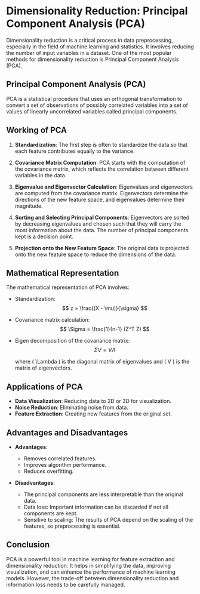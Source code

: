 # Dimensionality Reduction: Principal Component Analysis (PCA)

Dimensionality reduction is a critical process in data preprocessing, especially in the field of machine learning and statistics. It involves reducing the number of input variables in a dataset. One of the most popular methods for dimensionality reduction is Principal Component Analysis (PCA).

## Principal Component Analysis (PCA)

PCA is a statistical procedure that uses an orthogonal transformation to convert a set of observations of possibly correlated variables into a set of values of linearly uncorrelated variables called principal components.

## Working of PCA

1. **Standardization**: The first step is often to standardize the data so that each feature contributes equally to the variance.

2. **Covariance Matrix Computation**: PCA starts with the computation of the covariance matrix, which reflects the correlation between different variables in the data.

3. **Eigenvalue and Eigenvector Calculation**: Eigenvalues and eigenvectors are computed from the covariance matrix. Eigenvectors determine the directions of the new feature space, and eigenvalues determine their magnitude.

4. **Sorting and Selecting Principal Components**: Eigenvectors are sorted by decreasing eigenvalues and chosen such that they will carry the most information about the data. The number of principal components kept is a decision point.

5. **Projection onto the New Feature Space**: The original data is projected onto the new feature space to reduce the dimensions of the data.

## Mathematical Representation

The mathematical representation of PCA involves:

- Standardization:
  $$ z = \frac{(X - \mu)}{\sigma} $$

- Covariance matrix calculation:
  $$ \Sigma = \frac{1}{n-1} (Z^T Z) $$

- Eigen decomposition of the covariance matrix:
  $$ \Sigma V = V \Lambda $$

  where \( \Lambda \) is the diagonal matrix of eigenvalues and \( V \) is the matrix of eigenvectors.

## Applications of PCA

- **Data Visualization**: Reducing data to 2D or 3D for visualization.
- **Noise Reduction**: Eliminating noise from data.
- **Feature Extraction**: Creating new features from the original set.

## Advantages and Disadvantages

- **Advantages**:
  - Removes correlated features.
  - Improves algorithm performance.
  - Reduces overfitting.

- **Disadvantages**:
  - The principal components are less interpretable than the original data.
  - Data loss: Important information can be discarded if not all components are kept.
  - Sensitive to scaling: The results of PCA depend on the scaling of the features, so preprocessing is essential.

## Conclusion

PCA is a powerful tool in machine learning for feature extraction and dimensionality reduction. It helps in simplifying the data, improving visualization, and can enhance the performance of machine learning models. However, the trade-off between dimensionality reduction and information loss needs to be carefully managed.

